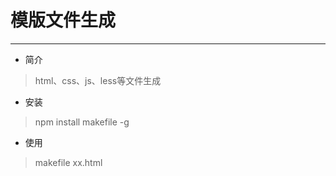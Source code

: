 
# 模版文件生成 #

----------

- 简介
> html、css、js、less等文件生成

- 安装
> npm install makefile -g  

- 使用
 > makefile xx.html


